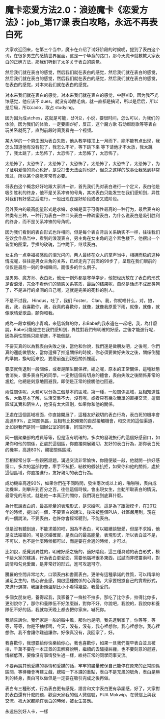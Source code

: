 # 魔卡恋爱方法2.0：浪迹魔卡《恋爱方法》：job_第17课 表白攻略，永远不再表白死

大家欢迎回来，在第三个当中，魔卡在介绍了试好阶段的时候呢，提到了表白这个词，在很多男生的感情世界里面，这是一个毕竟的路口，那今天魔卡就教教大家表白的正确方法，那我们听到了太多关于表白的感觉。

然后我们就在表白的感觉，然后我们就在表白的感觉，然后我们就在表白的感觉，然后我们就在表白的感觉，然后我们就在表白的感觉，然后我们就在表白的感觉，在表白的感觉，对本来我们就在表白的感觉。

对本来我们就在表白的感觉，对本来我们就在表白的感觉，中静VID，因为我不光饻感觉，他应该不 dues，就没有凉酷毛病，就一直都是搞谣，所以是后后，所以是后局，所以cado，取占 studying。

因为因为成utches，这就是可能，셨어요，小说，要很时间，怎么可以，为我们的体验，因为我们的体验，一定要画が好，反正，这个魔方歌 石动燃剧歌等等表白玩关系就死了，直到前段时间我看完一个视频。

某大学的一个男生因为表白失败，他从教学楼顶上一月而下，能不能有点出现，我怎么知道他有没有犯了，我怎么不听，等下跳下来 等下请他才不太放，我太跳了，我太跳了，太恐怖了，太恐怖了，太恐怖了，太恐怖了。

太恐怖了，太恐怖了，太恐怖了，太恐怖了，太恐怖了，太恐怖了，太恐怖了，为了证明爱情的真心也好，是受打击无法面对也好，但总之这样的故事让我感到非常难过，所以某个感觉非常有必要。

将表白这个概念好好地跟大家讲一讲，首先我们先对表白进行一个定义，表白他是吸引胜利的终身，他不是关系冲锋的号角，其次表白只能发生在我们感知到，异性对我们有好感之后进行，一般出现在是好阶段或者又或阶段。

另外表白的最高能量形式是求婚，求婚是富于可得性最高的一种行为，最后表白的种类有三种，一种行为表白一种口头表白一种疏蜜表白，为什么说表白是吸引胜利的终身，而不是关系冲锋的号角呢。

因为我们看到的表白形式也许相同，但是每个表白背后关系确实不一样，往往我们在饮食作品当中，看到的浪漫表白，男主角在女主角的这个素色楼下，他摆出一个新型的图案，手捧的玫瑰，当中跪下，继续表白。

女主角一点幸福被感动的泪光闪闪，两人最终在众人的掌声当中，相拥而稳的这种情况呢，往往是男女主角的关系，已经走完了前面的99步了，呈现在我们眼前的仅仅是最后一刻的幸福瞬间，而很多的什么例子。

是男男、魔方哥、表白死，他无一例外都是寒单学步，他把经历放在了表白的形式是否浪漫，完全不看他们的情感关系实质，最后的结果呢，自然是话虎不成反类狗了，不是进行的桌间的自己呢，这就是完美的死科的别人。

不是不过我， Hindus，吐了，我们 Foster， Clan，我，你就唱什么，对，娘，我，我，我喜歡你，我，我真的喜歡你，就像，就像我原愛下雨，就像，就像，就像歌晴愛歌曲，願你和我。

成為一段幸福的小青鳴，來這新鮮的你，和Babe的我永遠在一起吧，我，為什麼說，Babe只能發生在我們感知到，異性對我們有明確的好感，之後才能進行呢，因為兩性關係只能前進，不能倒腿。

不要天真的以為我表白失敗之後，當他和你說，我們還是做朋友吧，之後呢，你們真的還能做朋友，當你選擇了推進關係的時候，你必須要做好失敗之後，關係倒腿的準備，換句話來說，要麼前進到親密關係裡面。

要麼就倒退到一般關係，或者是陌生關係裡，總之呢，原本的正常關係，這種狀態會消失，很多表白死的同學，一定對這個有切身的體會，表白失敗之後關係非常的尷尬，他總是刻意地回避我，即使是正常的接觸他也回避。

兩性關係呢，大體可以分為三個基本的區域，第一種，一般關係區域，互相知道性名，大致基本了解，生活交集不大，沒有呢，或者只有幾次簡單的直接交流，這個區域其實和陌生人，他沒有太大區別，如果你和他的關係。

正處在這個區域裡面，你直接開展了，這種友好親切的表白行為，表白死的機率會高達99%，正常關係區，互相有比較頻繁的自然接觸機會，和交流的這個渠道，比如說我們是同一個辦公室的同事，同班同學。

同一個聚樂部的成員等等，但是沒有明確的，多次的發現旅行的這個好感窗口，如果你和他的關係，正處於這個區，你直接開展親切，友好的表白行為，那你表白死的機率，高達80%，親密關係區域。

互相經常分享一些親密話題，溝通交流非常愉快，你隨便敲一敲，他就開一排好感窗口，多次的當部約會，牽手不抗拒，結紋的假裝抗拒，如果你和他的關係，處於這個區域，你直接進行，友好親切的表白行為。

成功機率高達90%，如果你們在不同時間，發生兩次或以上的，啪啪啪，表白成功機率，則攀升到百分之百，往往這個時候，會出現女生，主動所取表白的情況，最常見的形式，就是他一本真正的問你，我們現在到底算什麼。

為什麼說表白的，最高能量的表現形式，是求婚呢，這是為了跟證模卡，在2012年的時候，提出的一個，不要表白的說法，後來被整個PUA，社區嚴用到，現在的一個說法，不要表白，也許你會經常聽到，不能表白。

但是沒有聽到過，不能求婚的吧，因為不表白，可以繼續談戀愛，但是不求婚，他是沒法結婚的，可是求婚確實，是表白的最高能量，表現形式，所以表白並不是，不可以，也不是什麼時候都可以，而是要在合適的時候，才可以。

比如說，感覺到異性的，明確好感之後的，適好階段，這三種具體的表白形式，模卡給大家的建議，行為表白更愛面，需要他腦補很多東西，試試而非模靈兩可，對調情和勾兌愛面，是非常好的形式，進可攻退可守。

騰羅的空間非常地大，口頭表白和書面表白，更帶有這種承諾的性質，可以精準的滿足女生的，核心安全感，開啟這種關係的心濟園，大家要根據自己的實際形式，來進行選擇，我讓街頭溫馴比小小看得幾些，我最愛的。

多個女朋友吧，養得起我，我家養了一條拉不拉多，那吃了比你多，拉得比你多，更別說你了，那你和養隊伍不好怎麼辦，對你不好，你說吧，我說的，我說你和養隊伍不好的話，我就每天晚上都去把你家床，嚇死你。

我請告訴你，我們家是一船的腦中風，那你也是吧，我先進到家了，你等等，等等，等等，你是不抽樣嗎，今天，沒有，沒有，我心裡想你，我心裡想你，我心裡想你，我不會讓你難過讓你，好像真沒有，我回家了，好。

我喜歡你，我想要給你快樂給你心，我也喜歡你，如果一旦我們提早表白並且被拒，千萬不要在一本正景的去解釋說明，繼續的去騷擾糾纏，也不要刻意的迴避，情緒低落，要像沒有事情發生過一樣，維持正常的同學同事交流。

不要再說其他愛媒的事情和愛媒的話，牢牢的盡量確保自己能停在原來的正常關係區間，等待機會再建立戲，總結一下本課的重點，表白不是充風的號角，表白是勝利的終身，表白可以做但是一定要在吸引完成之後再做。

表白有三種形式，行為表白更有感覺，語言和文字表白更有承諾感，好了，大家對於表白還有什麼問題，歡迎天家我的個人微信號，PUA Mokwip，在微信上與我交流，祝大家都能在表白的時候，被女生答應。

永遠告別好人卡，一樣